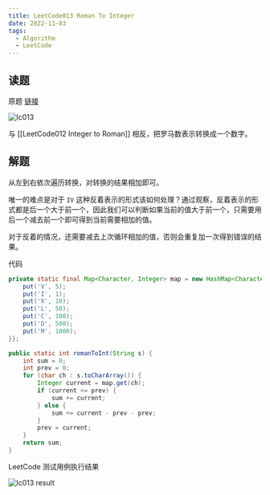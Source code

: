 ```yaml
---
title: LeetCode013 Roman To Integer
date: 2022-11-03
tags:
  - Algorithm
  - LeetCode
---
```



## 读题

原题 [链接](https://leetcode.com/problems/roman-to-integer/)

![lc013](https://cdn.jsdelivr.net/gh/snail-tech/oss@master/uPic/NU1BhN.png)

与 [[LeetCode012 Integer to Roman]] 相反，把罗马数表示转换成一个数字。

## 解题

从左到右依次遍历转换，对转换的结果相加即可。

唯一的难点是对于 `IV` 这种反着表示的形式该如何处理？通过观察，反着表示的形式都是后一个大于前一个，因此我们可以判断如果当前的值大于前一个，只需要用后一个减去前一个即可得到当前需要相加的值。

对于反着的情况，还需要减去上次循环相加的值，否则会重复加一次得到错误的结果。

代码

```java
private static final Map<Character, Integer> map = new HashMap<Character, Integer>() {{
    put('V', 5);
    put('I', 1);
    put('X', 10);
    put('L', 50);
    put('C', 100);
    put('D', 500);
    put('M', 1000);
}};

public static int romanToInt(String s) {
    int sum = 0;
    int prev = 0;
    for (char ch : s.toCharArray()) {
        Integer current = map.get(ch);
        if (current <= prev) {
            sum += current;
        } else {
            sum += current - prev - prev;
        }
        prev = current;
    }
    return sum;
}
```

LeetCode 测试用例执行结果

![lc013 result](https://cdn.jsdelivr.net/gh/snail-tech/oss@master/uPic/dCmSdi.png)

